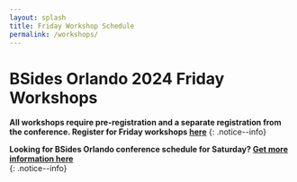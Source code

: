 ```yaml
---
layout: splash
title: Friday Workshop Schedule
permalink: /workshops/
---
```


# BSides Orlando 2024 Friday Workshops

**All workshops require pre-registration and a separate registration from the conference. Register for Friday workshops [here](https://www.eventbrite.com/e/bsides-orlando-2024-workshops-tickets-965320829587)**
{: .notice--info}

<script type="text/javascript" src="https://sessionize.com/api/v2/jfujgzxj/view/GridSmart"></script>

**Looking for BSides Orlando conference schedule for Saturday? [Get more information  here](/schedule.md)**  
{: .notice--info}
